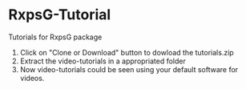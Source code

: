 # RxpsG-Tutorial
Tutorials for RxpsG package

1) Click on "Clone or Download" button to dowload the tutorials.zip 
2) Extract the video-tutorials in a appropriated folder
3) Now video-tutorials could be seen using your default software for videos.
